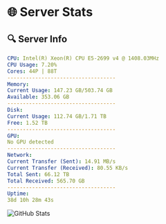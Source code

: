 # 🌐 Server Stats
## 🔍 Server Info
```yaml
CPU: Intel(R) Xeon(R) CPU E5-2699 v4 @ 1408.03MHz
CPU Usage: 7.20%
Cores: 44P | 88T
-----------------------------------
Memory:
Current Usage: 147.23 GB/503.74 GB
Available: 353.06 GB
-----------------------------------
Disk:
Current Usage: 112.74 GB/1.71 TB
Free: 1.52 TB
-----------------------------------
GPU:
No GPU detected
-----------------------------------
Network:
Current Transfer (Sent): 14.91 MB/s
Current Transfer (Received): 80.55 KB/s
Total Sent: 66.12 TB
Total Received: 565.70 GB
-----------------------------------
Uptime:
38d 10h 28m 43s
```
![GitHub Stats](https://img.shields.io/badge/Updated-2025-04-15_07:51:32-blue)
